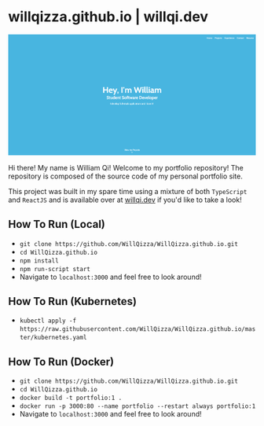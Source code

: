 # willqizza.github.io | willqi.dev

![img](./.github/header.png "William Qi - Software Developer Portfolio")

Hi there! My name is William Qi! Welcome to my portfolio repository! The repository is composed of the source code of my personal portfolio site.

This project was built in my spare time using a mixture of both `TypeScript` and `ReactJS` and is available over at [willqi.dev](https://willqi.dev) if you'd like to take a look!

## How To Run (Local)

- `git clone https://github.com/WillQizza/WillQizza.github.io.git`
- `cd WillQizza.github.io`
- `npm install`
- `npm run-script start`
- Navigate to `localhost:3000` and feel free to look around!

## How To Run (Kubernetes)

- `kubectl apply -f https://raw.githubusercontent.com/WillQizza/WillQizza.github.io/master/kubernetes.yaml`

## How To Run (Docker)

- `git clone https://github.com/WillQizza/WillQizza.github.io.git`
- `cd WillQizza.github.io`
- `docker build -t portfolio:1 .`
- `docker run -p 3000:80 --name portfolio --restart always portfolio:1`
- Navigate to `localhost:3000` and feel free to look around!
